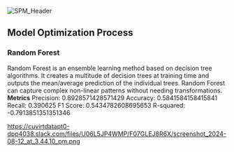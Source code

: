 ![SPM_Header](https://github.com/user-attachments/assets/18e45651-f779-4e6c-a088-8f94f28e08be)

## Model Optimization Process
### Random Forest
Random Forest is an ensemble learning method based on decision tree algorithms. It creates a multitude of decision trees at training time and outputs the mean/average prediction of the individual trees. Random Forest can capture complex non-linear patterns without needing transformations.
**Metrics**
Precision: 0.8928571428571429
Accuracy: 0.5841584158415841
Recall: 0.390625
F1 Score: 0.5434782608695653
R-squared: -0.7913851351351346

https://cuvirtdatapt0-dpp4038.slack.com/files/U06L5JP4WMP/F07GLEJ8R6X/screenshot_2024-08-12_at_3.44.10_pm.png

